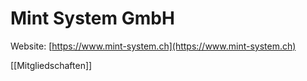 # Mint System GmbH
Website: [https://www.mint-system.ch](https://www.mint-system.ch)

[[Mitgliedschaften]]